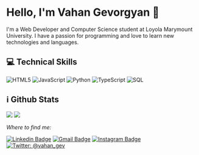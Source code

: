 # Hello, I'm Vahan Gevorgyan 👋

 I'm a Web Developer and Computer Science student at Loyola Marymount University. I have a passion for programming and love to learn new technologies and languages. 
 
## 💻 Technical Skills

![HTML5](https://img.shields.io/badge/-HTML5-000000?style=flat&logo=HTML5)
![JavaScript](https://img.shields.io/badge/-JavaScript-000000?style=flat&logo=javascript)
![Python](https://img.shields.io/badge/-Python-000000?style=flat&logo=python)
![TypeScript](https://img.shields.io/badge/-TypeScript-000000?style=flat&logo=typescript&logoColor=007ACC)
![SQL](https://img.shields.io/badge/-SQL-000000?style=flat&logo=MySQL)


## ℹ️ Github Stats
<p>
  <img src="https://github-readme-stats.vercel.app/api?username=vahan-gev&hide=stars&show_icons=true&theme=transparent&line_height=32">
  <img src="https://github-readme-stats.vercel.app/api/top-langs/?username=vahan-gev&count_private=true&theme=transparent">
</p>



<p>
  <i>Where to find me:</i>
  
   [![Linkedin Badge](https://img.shields.io/badge/-vahangevorgyan-blue?style=flat-square&logo=Linkedin&logoColor=white&link=https://www.linkedin.com/in/vahangevorgyan/)](https://www.linkedin.com/in/vahangevorgyan/) 
   [![Gmail Badge](https://img.shields.io/badge/-vahangevorgyan-c14438?style=flat-square&logo=Gmail&logoColor=white&link=mailto:vahangevorgyan0212@gmail.com)](mailto:vahangevgevorgyan@gmail.com)
   [![Instagram Badge](https://img.shields.io/badge/-@_vahangev_-purple?style=flat&logo=instagram&logoColor=white&link=https://instagram.com/_vahangev_/)](https://instagram.com/_vahangev_) 
   [![Twitter: @vahan_gev](https://img.shields.io/twitter/follow/vahan_gev?style=social)](https://twitter.com/vahan_gev)
</p>

